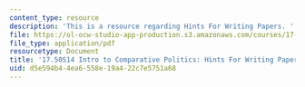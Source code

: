 ```yaml
---
content_type: resource
description: 'This is a resource regarding Hints For Writing Papers. '
file: https://ol-ocw-studio-app-production.s3.amazonaws.com/courses/17-50-introduction-to-comparative-politics-spring-2014/d5e594b44ea6558e19a422c7e5751a68_MIT17_50S14_Writing_Papers.pdf
file_type: application/pdf
resourcetype: Document
title: '17.50S14 Intro to Comparative Politics: Hints For Writing Papers'
uid: d5e594b4-4ea6-558e-19a4-22c7e5751a68
---
```

